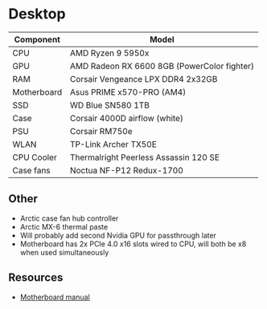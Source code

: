 # Desktop

| Component   | Model                                                |
| ---         | ---                                                  |
| CPU         | AMD Ryzen 9 5950x                                    |
| GPU         | AMD Radeon RX 6600 8GB (PowerColor fighter)          |
| RAM         | Corsair Vengeance LPX DDR4 2x32GB                    |
| Motherboard | Asus PRIME x570-PRO (AM4)                            |
| SSD         | WD Blue SN580 1TB                                    |
| Case        | Corsair 4000D airflow (white)                        |
| PSU         | Corsair RM750e                                       |
| WLAN        | TP-Link Archer TX50E                                 |
| CPU Cooler  | Thermalright Peerless Assassin 120 SE                |
| Case fans   | Noctua NF-P12 Redux-1700                             |

## Other
- Arctic case fan hub controller
- Arctic MX-6 thermal paste
- Will probably add second Nvidia GPU for passthrough later
- Motherboard has 2x PCIe 4.0 x16 slots wired to CPU, will both be x8 when used simultaneously

## Resources
- [Motherboard manual](https://dlcdnets.asus.com/pub/ASUS/mb/SocketAM4/PRIME_X570-PRO/E17432_PRIME_X570-PRO_UM_v3_web.pdf?model=PRIME%20X570-PRO)
